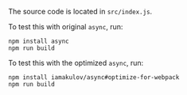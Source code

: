 The source code is located in `src/index.js`.

To test this with original `async`, run:

```
npm install async
npm run build
```

To test this with the optimized `async`, run:

```
npm install iamakulov/async#optimize-for-webpack
npm run build
```